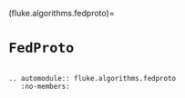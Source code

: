 (fluke.algorithms.fedproto)=

# ``FedProto``

```{eval-rst}

.. automodule:: fluke.algorithms.fedproto
   :no-members:

```